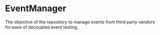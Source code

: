 # EventManager
 The objective of the repository to manage events from third party vendors for ease of decoupled event testing.
